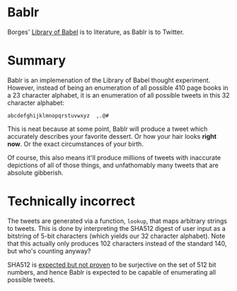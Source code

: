 Bablr
=====

Borges' [Library of Babel](http://en.wikipedia.org/wiki/The_Library_of_Babel)
is to literature, as Bablr is to Twitter.

# Summary

Bablr is an implemenation of the Library of Babel thought experiment. However,
instead of being an enumeration of all possible 410 page books in a 23
character alphabet, it is an enumeration of all possible tweets in this 32
character alphabet:

`abcdefghijklmnopqrstuvwxyz  ,.@#`

This is neat because at some point, Bablr will produce a tweet which accurately
describes your favorite dessert. Or how your hair looks **right now**. Or the
exact circumstances of your birth.

Of course, this also means it'll produce millions of tweets with inaccurate
depictions of all of those things, and unfathomably many tweets that are
absolute gibberish.

# Technically incorrect

The tweets are generated via a function, `lookup`, that maps arbitrary strings
to tweets. This is done by interpreting the SHA512 digest of user input as a
bitstring of 5-bit characters (which yields our 32 character alphabet). Note
that this actually only produces 102 characters instead of the standard 140,
but who's counting anyway?

SHA512 is [expected but not proven](http://stackoverflow.com/a/2659174/4212349)
to be surjective on the set of 512 bit numbers, and hence Bablr is expected to
be capable of enumerating all possible tweets.
